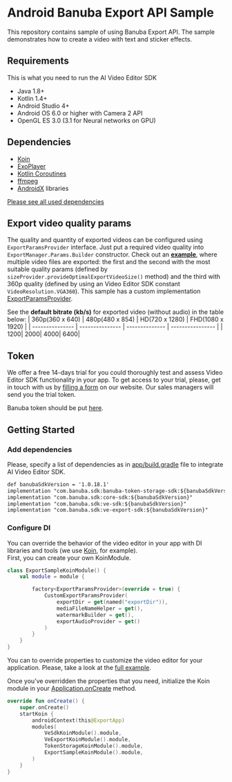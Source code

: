 # Android Banuba Export API Sample

This repository contains sample of using Banuba Export API. The sample demonstrates how to create a video with text and sticker effects.

## Requirements
This is what you need to run the AI Video Editor SDK
- Java 1.8+
- Kotlin 1.4+
- Android Studio 4+
- Android OS 6.0 or higher with Camera 2 API
- OpenGL ES 3.0 (3.1 for Neural networks on GPU)  

## Dependencies
- [Koin](https://insert-koin.io/)
- [ExoPlayer](https://github.com/google/ExoPlayer)
- [Kotlin Coroutines](https://github.com/Kotlin/kotlinx.coroutines)
- [ffmpeg](https://github.com/FFmpeg/FFmpeg/tree/n3.4.1)
- [AndroidX](https://developer.android.com/jetpack/androidx) libraries

[Please see all used dependencies](mddocs/all_dependencies.md)

## Export video quality params
The quality and quantity of exported videos can be configured using `ExportParamsProvider` interface. Just put a required video quality into `ExportManager.Params.Builder` constructor. Check out an [**example**](https://vebanuba.notion.site/Configure-export-params-93e66c89d491449ea06cf6f24b739697), where multiple video files are exported: the first and the second with the most suitable quality params (defined by `sizeProvider.provideOptimalExportVideoSize()` method) and the third with 360p quality (defined by using an Video Editor SDK constant `VideoResolution.VGA360`).
This sample has a custom implementation [ExportParamsProvider](https://github.com/Banuba/ve-sdk-android-export-sample/blob/ae48357eace151e99da3d5ee9be125858663311f/app/src/main/java/com/banuba/example/exportapp/CustomExportParamsProvider.kt).

See the **default bitrate (kb/s)** for exported video (without audio) in the table below:
| 360p(360 x 640) | 480p(480 x 854) | HD(720 x 1280) | FHD(1080 x 1920) |
| --------------- | --------------- | -------------- | ---------------- |
|             1200|             2000|            4000|              6400|

## Token
We offer а free 14-days trial for you could thoroughly test and assess Video Editor SDK functionality in your app. To get access to your trial, please, get in touch with us by [filling a form](https://www.banuba.com/video-editor-sdk) on our website. Our sales managers will send you the trial token.

Banuba token should be put [here](https://github.com/Banuba/ve-sdk-android-export-sample/blob/ae48357eace151e99da3d5ee9be125858663311f/app/src/main/res/values/strings.xml#L6).

## Getting Started
### Add dependencies
Please, specify a list of dependencies as in [app/build.gradle](app/build.gradle) file to integrate AI Video Editor SDK.

``` xml
def banubaSdkVersion = '1.0.18.1'
implementation "com.banuba.sdk:banuba-token-storage-sdk:${banubaSdkVersion}"
implementation "com.banuba.sdk:core-sdk:${banubaSdkVersion}"
implementation "com.banuba.sdk:ve-sdk:${banubaSdkVersion}"
implementation "com.banuba.sdk:ve-export-sdk:${banubaSdkVersion}"
```

### Configure DI
You can override the behavior of the video editor in your app with DI libraries and tools (we use [Koin](https://insert-koin.io/), for example).  
First, you can create your own KoinModule.
``` kotlin
class ExportSampleKoinModule() {
    val module = module {

        factory<ExportParamsProvider>(override = true) {
            CustomExportParamsProvider(
                exportDir = get(named("exportDir")),
                mediaFileNameHelper = get(),
                watermarkBuilder = get(),
                exportAudioProvider = get()
            )
        }
    }
}
```  
You can to override properties to customize the video editor for your application. Please, take a look at the [full example](app/src/main/java/com/banuba/example/exportapp/ExportSampleKoinModule.kt).

Once you’ve overridden the properties that you need, initialize the Koin module in your [Application.onCreate](app/src/main/java/com/banuba/example/exportapp/ExportApp.kt#L12) method.
``` kotlin
override fun onCreate() {
    super.onCreate()
    startKoin {
        androidContext(this@ExportApp)
        modules(
            VeSdkKoinModule().module,
            VeExportKoinModule().module,
            TokenStorageKoinModule().module,
            ExportSampleKoinModule().module,
        )
    }
}
```